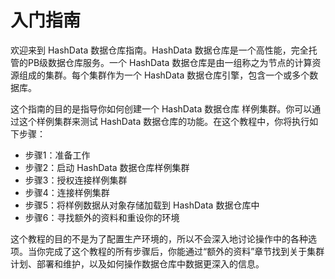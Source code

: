 # 入门指南

欢迎来到 HashData 数据仓库指南。HashData 数据仓库是一个高性能，完全托管的PB级数据仓库服务。一个 HashData 数据仓库是由一组称之为节点的计算资源组成的集群。每个集群作为一个 HashData 数据仓库引擎，包含一个或多个数据库。

这个指南的目的是指导你如何创建一个 HashData 数据仓库 样例集群。你可以通过这个样例集群来测试 HashData 数据仓库的功能。在这个教程中，你将执行如下步骤：

* 步骤1：准备工作
* 步骤2：启动 HashData 数据仓库样例集群
* 步骤3：授权连接样例集群
* 步骤4：连接样例集群
* 步骤5：将样例数据从对象存储加载到 HashData 数据仓库中
* 步骤6：寻找额外的资料和重设你的环境

这个教程的目的不是为了配置生产环境的，所以不会深入地讨论操作中的各种选项。当你完成了这个教程的所有步骤后，你能通过“额外的资料”章节找到关于集群计划、部署和维护，以及如何操作数据仓库中数据更深入的信息。
